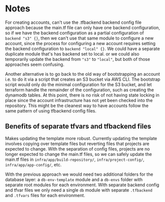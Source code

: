 # Notes

For creating accounts, can't use the .tfbackend backend config file approach because the main.tf file can only have one backend configuration, so if we have the backend configuration as a partial configuration of `backend "s3" {}`, then we can't use that same module to configure a new account, since the process for configuring a new account
requires setting the backend configuration to `backend "local" {}`. We could have a separate duplicate module that's has backend set to local. or we could also temporarily update the backend from `"s3"` to `"local"`, but both of those approaches seem confusing.

Another alternative is to go back to the old way of bootstrapping an account i.e. to do it via a script that creates an S3 bucket via AWS CLI. The bootstrap script would only do the minimal configuration for the S3 bucket, and let terraform handle the remainder of the configuration, such as creating the dynamodb tables. At this point, there is no risk of not having state locking in place since the account infrastructure has not yet been checked into the repository. This might be the cleanest way to have accounts follow the same pattern of using tfbackend config files.

## Benefits of separate tfvars and tfbackend files

Makes updating the template more robust. Currently updating the template involves copying over template files but reverting files that projects are expected to change. With the separation of config files, projects are no longer expected to change the main.tf files, so we can safely update the main.tf files in `infra/app/build-repository/`, `infra/project-config/`, `infra/app/app-config/`, etc.

With the previous approach we would need two additional folders for the database layer: a `db-env-template` module and a `db-envs` folder with separate root modules for each environment. With separate backend config and tfvar files we only need a single `db` module with separate `.tfbackend` and `.tfvars` files for each environment.
